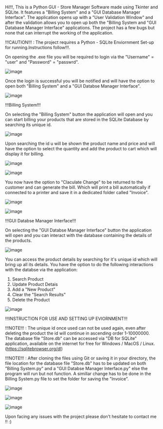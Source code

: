 Hi!!!, This is a Python GUI - Store Manager Software made using Tkinter and SQLite. It features a "Billing System" and a "GUI Database Manager Interface". The application opens up with a "User Validation Window" and after the validation allows you to open up both the "Billing System and "GUI Database Manager Interface" applications. The project has a few bugs but none that can interrupt the working of the application.

!!!CAUTION!!! : The project requires a Python - SQLite Enviornment Set-up for running.Instructions follow!!!.

On opening the .exe file you will be required to login via the "Username" = "user"  and "Password" = "passwrd".

![image](https://user-images.githubusercontent.com/88616188/150667127-7ca8ce03-f227-4545-834f-e28aca10f9df.png)

Once the login is successful you will be notified and will have the option to open both "Billing System" and a "GUI Databse Manager Interface".

![image](https://user-images.githubusercontent.com/88616188/150667183-addab029-e14c-44a1-96a2-cac1f4ce9d44.png)

!!!Billing System!!!   

On selecting the "Billing System" button the application will open and you can start billing your products that are stored in the SQLite Database by searching 
its unique id.

![image](https://user-images.githubusercontent.com/88616188/150667205-fc0f245f-54be-4e76-affd-4ff55a4acdaf.png)

Upon searching the id u will be shown the product name and price and will have the option to select the quantity and add the product to cart which will display it for billing.

![image](https://user-images.githubusercontent.com/88616188/150667243-41e14db9-0171-4434-b6fa-ac0c5750719d.png)

![image](https://user-images.githubusercontent.com/88616188/150667261-563c3b23-f839-4c6c-b4ee-9f860f7ddad6.png)

You now have the option to "Claculate Change" to be returned to the customer and can generate the bill. Which will print a bill automatically if connected to a printer
and save it in a dedicated folder called "Invoice".

![image](https://user-images.githubusercontent.com/88616188/150667314-f79109cd-0586-458b-adb1-816ee7815c69.png)

![image](https://user-images.githubusercontent.com/88616188/150667341-8cb0ebd1-23eb-4cbf-9645-9d49f50c0e3a.png)

!!!GUI Databse Manager Interface!!!     

On selecting the "GUI Databse Manager Interface" button the application will open and you can interact with the database containing the details of the products.

![image](https://user-images.githubusercontent.com/88616188/150667525-791f00c3-90d7-4326-9f2b-b3aef5187795.png)

You can access the product details by searching for it's unique id which will bring up all its details. 
You have the option to do the following interactions with the databse via the application:
1. Search Product
2. Update Product Detais
3. Add a "New Product"
4. Clear the "Search Results"
5. Delete the Product

![image](https://user-images.githubusercontent.com/88616188/150667546-901b0072-eba6-45b7-bda8-c4f810e60d8d.png)

!!!INSTRUCTION FOR USE AND SETTING UP EVIORNMENT!!!

!!!NOTE!!! : The unique id once used can not be used again, even after deleting the product the id will continue in ascending order 1-10000000. 
The database file "Store.db" can be accessed via "DB for SQLite" application, available on the internet for free for Windows / MacOS / Linux.
(https://sqlitebrowser.org/dl)

!!!NOTE!!! : After cloning the files using Git or saving it in your directory, the file location for the database file "Store.db" has to be updated on both "Billing System.py" and a "GUI Databse Manager Interface.py" else the program will run but not function. A simillar change has to be done in the Billing System.py file to set the folder for saving the "Invoice".

![image](https://user-images.githubusercontent.com/88616188/150667890-2829be76-06d1-4ac3-b7c9-789527bb3a4b.png)

![image](https://user-images.githubusercontent.com/88616188/150667923-3e712dae-73ab-4ff4-8cd9-67c81970d68c.png)

![image](https://user-images.githubusercontent.com/88616188/150667942-e8dc8cfa-3f71-4ede-9a84-e1dfecbde1cc.png)

Upon facing any issues with the project please don't hesitate to contact me !! :)
